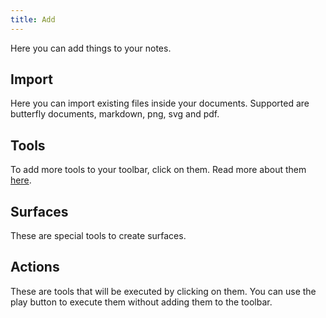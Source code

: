 ```yaml
---
title: Add
---
```


Here you can add things to your notes.

## Import

Here you can import existing files inside your documents.
Supported are butterfly documents, markdown, png, svg and pdf.

## Tools

To add more tools to your toolbar, click on them.
Read more about them [here](../tools).

## Surfaces

These are special tools to create surfaces.

## Actions

These are tools that will be executed by clicking on them.
You can use the play button to execute them without adding them to the toolbar.
